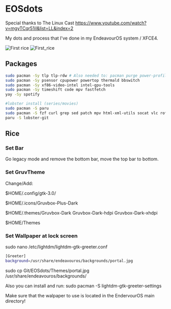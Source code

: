 # EOSdots

Special thanks to The Linux Cast https://www.youtube.com/watch?v=mgyTCqr51iI&list=LL&index=2

My dots and process that I've done in my EndeavourOS system / XFCE4.

![First rice](https://github.com/user-attachments/assets/2dd8bb65-9761-44a7-a982-072121076f21)
![First_rice](https://github.com/user-attachments/assets/90aa15c4-50ff-4f4e-970f-d5844a7f29ab)

## Packages

```sh
sudo pacman -Sy tlp tlp-rdw # Also needed to: pacman purge power-profiles-daemon
sudo pacman -Sy psensor cpupower powertop thermald bbswitch
sudo pacman -Sy xf86-video-intel intel-gpu-tools
sudo pacman -Sy timeshift code mpv fastfetch
yay -Sy spotify

#lobster install (series/movies)
sudo pacman -S paru
sudo pacman -S fzf curl grep sed patch mpv html-xml-utils socat vlc rofi
paru -S lobster-git
```
## Rice

### Set Bar
Go legacy mode and remove the bottom bar, move the top bar to bottom.

### Set GruvTheme
Change/Add:

$HOME/.config/gtk-3.0/

$HOME/.icons/Gruvbox-Plus-Dark

$HOME/.themes/Gruvbox-Dark  Gruvbox-Dark-hdpi  Gruvbox-Dark-xhdpi

$HOME/Themes

### Set Wallpaper at lock screen
sudo nano /etc/lightdm/lightdm-gtk-greeter.conf
```sh
[Greeter]
background=/usr/share/endeavouros/backgrounds/portal.jpg
```
sudo cp Git/EOSdots/Themes/portal.jpg /usr/share/endeavouros/backgrounds/

Also you can install and run:
sudo pacman -S lightdm-gtk-greeter-settings

Make sure that the walpaper to use is located in the EndervourOS main directory!